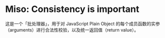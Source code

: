 # Miso: Consistency is important

这是一个「批处理器」，用于对 JavaScript Plain Object 的每个成员函数的实参（arguments）进行合法性校验，以及统一返回值（return value）。
